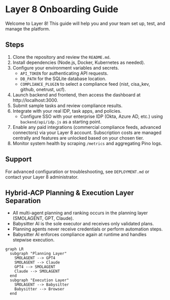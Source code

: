 # Layer 8 Onboarding Guide

Welcome to Layer 8! This guide will help you and your team set up, test, and manage the platform.

## Steps

1. Clone the repository and review the `README.md`.
2. Install dependencies (Node.js, Docker, Kubernetes as needed).
3. Configure your environment variables and secrets.
   - `API_TOKEN` for authenticating API requests.
   - `DB_PATH` for the SQLite database location.
   - `COMPLIANCE_PLUGIN` to select a compliance feed (nist, cisa_kev, github,
     onetrust, ucf).
4. Launch backend and frontend, then access the dashboard at http://localhost:3000.
5. Submit sample tasks and review compliance results.
6. Integrate with your real IDP, task apps, and policies.
   - Configure SSO with your enterprise IDP (Okta, Azure AD, etc.) using `backend/api/idp.js` as a starting point.
7. Enable any paid integrations (commercial compliance feeds, advanced connectors) via your Layer 8 account. Subscription costs are managed centrally and features are unlocked based on your chosen tier.
8. Monitor system health by scraping `/metrics` and aggregating Pino logs.

## Support

For advanced configuration or troubleshooting, see `DEPLOYMENT.md` or contact your Layer 8 administrator.

## Hybrid-ACP Planning & Execution Layer Separation

- All multi-agent planning and ranking occurs in the planning layer (SMOLAGENT, GPT, Claude).
- Babysitter AI is the sole executor and receives only validated plans.
- Planning agents never receive credentials or perform automation steps.
- Babysitter AI enforces compliance again at runtime and handles stepwise execution.

```
graph LR
  subgraph "Planning Layer"
    SMOLAGENT --> GPT4
    SMOLAGENT --> Claude
    GPT4 --> SMOLAGENT
    Claude --> SMOLAGENT
  end
  subgraph "Execution Layer"
    SMOLAGENT --> Babysitter
    Babysitter --> Browser
  end
```
